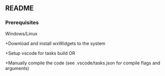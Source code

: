 
## README

### Prerequisites

Windows/Linux

+Download and install wxWidgets to the system

+Setup vscode for tasks build OR

+Manually compile the code (see .vscode/tasks.json for compile flags and arguments)
